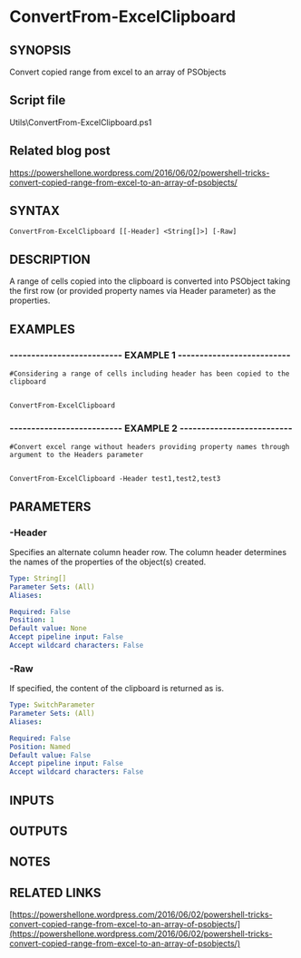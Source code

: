 # ConvertFrom-ExcelClipboard

## SYNOPSIS
Convert copied range from excel to an array of PSObjects

## Script file
Utils\ConvertFrom-ExcelClipboard.ps1

## Related blog post
https://powershellone.wordpress.com/2016/06/02/powershell-tricks-convert-copied-range-from-excel-to-an-array-of-psobjects/

## SYNTAX

```
ConvertFrom-ExcelClipboard [[-Header] <String[]>] [-Raw]
```

## DESCRIPTION
A range of cells copied into the clipboard is converted into PSObject taking the first row (or provided property names via Header parameter) as the properties.

## EXAMPLES

### -------------------------- EXAMPLE 1 --------------------------
```
#Considering a range of cells including header has been copied to the clipboard


ConvertFrom-ExcelClipboard
```
### -------------------------- EXAMPLE 2 --------------------------
```
#Convert excel range without headers providing property names through argument to the Headers parameter


ConvertFrom-ExcelClipboard -Header test1,test2,test3
```
## PARAMETERS

### -Header
Specifies an alternate column header row.
The column header determines the names of the properties of the object(s) created.

```yaml
Type: String[]
Parameter Sets: (All)
Aliases: 

Required: False
Position: 1
Default value: None
Accept pipeline input: False
Accept wildcard characters: False
```

### -Raw
If specified, the content of the clipboard is returned as is.

```yaml
Type: SwitchParameter
Parameter Sets: (All)
Aliases: 

Required: False
Position: Named
Default value: False
Accept pipeline input: False
Accept wildcard characters: False
```

## INPUTS

## OUTPUTS

## NOTES

## RELATED LINKS

[https://powershellone.wordpress.com/2016/06/02/powershell-tricks-convert-copied-range-from-excel-to-an-array-of-psobjects/](https://powershellone.wordpress.com/2016/06/02/powershell-tricks-convert-copied-range-from-excel-to-an-array-of-psobjects/)







